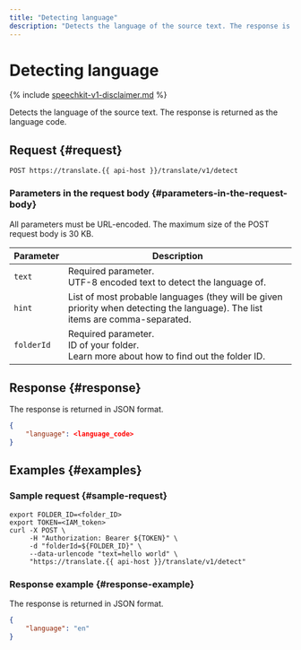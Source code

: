 ```yaml
---
title: "Detecting language"
description: "Detects the language of the source text. The response is returned as the language code."
---
```


# Detecting language

{% include [speechkit-v1-disclaimer.md](../../../_includes/speechkit-v1-disclaimer.md) %}

Detects the language of the source text. The response is returned as the language code.

## Request {#request}

```
POST https://translate.{{ api-host }}/translate/v1/detect
```

### Parameters in the request body {#parameters-in-the-request-body}

All parameters must be URL-encoded. The maximum size of the POST request body is 30 KB.

| Parameter | Description |
----- | -----
| `text` | Required parameter.<br/>UTF-8 encoded text to detect the language of. |
| `hint` | List of most probable languages (they will be given priority when detecting the language). The list items are comma-separated. |
| `folderId` | Required parameter.<br/>ID of your folder.<br/>Learn more about how to find out the folder ID. |


## Response {#response}

The response is returned in JSON format.

```json
{
    "language": <language_code>
}
```


## Examples {#examples}

### Sample request {#sample-request}

```httpget
export FOLDER_ID=<folder_ID>
export TOKEN=<IAM_token>
curl -X POST \
     -H "Authorization: Bearer ${TOKEN}" \
     -d "folderId=${FOLDER_ID}" \
     --data-urlencode "text=hello world" \
     "https://translate.{{ api-host }}/translate/v1/detect"
```

### Response example {#response-example}

The response is returned in JSON format.

```json
{
    "language": "en"
}
```

